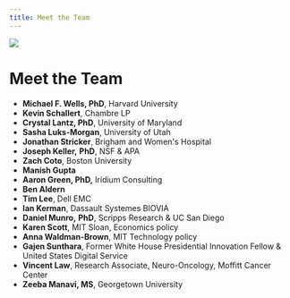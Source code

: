 ```yaml
---
title: Meet the Team
---
```

![](img/group_photo.jpg)

# Meet the Team<!--StartFragment-->

* **Michael F. Wells, PhD**, Harvard University
* **Kevin Schallert**, Chambre LP
* **Crystal Lantz, PhD**, University of Maryland
* **Sasha Luks-Morgan**, University of Utah
* **Jonathan Stricker**, Brigham and Women's Hospital
* **Joseph Keller,** **PhD**, NSF & APA
* **Zach Coto**, Boston University
* **Manish Gupta**
* **Aaron Green, PhD,** Iridium Consulting
* **Ben Aldern**
* **Tim Lee**, Dell EMC
* **Ian Kerman**, Dassault Systemes BIOVIA
* **Daniel Munro,** **PhD**, Scripps Research & UC San Diego
* **Karen Scott**, MIT Sloan, Economics policy
* **Anna Waldman-Brown**, MIT Technology policy
* **Gajen Sunthara**, Former White House Presidential Innovation Fellow & United States Digital Service
* **Vincent Law**, Research Associate, Neuro-Oncology, Moffitt Cancer Center
* **Zeeba Manavi, MS**, Georgetown University

<!--EndFragment-->